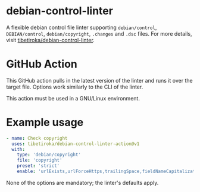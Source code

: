 # debian-control-linter

A flexible debian control file linter supporting `debian/control`, `DEBIAN/control`, `debian/copyright`, `.changes` and `.dsc` files. For more details, visit [tibetiroka/debian-control-linter](https://github.com/tibetiroka/debian-control-linter).

# GitHub Action

This GitHub action pulls in the latest version of the linter and runs it over the target file. Options work similarly to the CLI of the linter.

This action must be used in a GNU/Linux environment.

# Example usage

```yml
- name: Check copyright
  uses: tibetiroka/debian-control-linter-action@v1
  with:
    type: 'debian/copyright'
    file: 'copyright'
    preset: 'strict'
    enable: 'urlExists,urlForceHttps,trailingSpace,fieldNameCapitalization'
```

None of the options are mandatory; the linter's defaults apply.